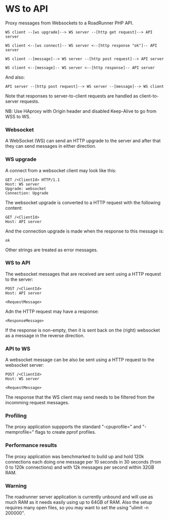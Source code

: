 # WS to API

Proxy messages from Websockets to a RoadRunner PHP API.

    WS client --[ws upgrade]--> WS server --[http get request]--> API server

    WS client <--[ws connect]-- WS server <--[http response "ok"]-- API server
    
    WS client --[message]--> WS server --[http post request]--> API server

    WS client <--[message]-- WS server <--[http response]-- API server

And also:

    API server --[http post request]--> WS server --[message]--> WS client

Note that responses to server-to-client requests are handled as client-to-server requests.

NB: Use HAproxy with Origin header and disabled Keep-Alive to go from WSS to WS.

### Websocket

A WebSocket (WS) can send an HTTP upgrade to the server and after that they can send messages in either direction.

### WS upgrade

A connect from a websocket client may look like this:

    GET /<ClientId> HTTP/1.1
    Host: WS server
    Upgrade: websocket
    Connection: Upgrade

The websocket upgrade is converted to a HTTP request with the following content:

    GET /<ClientId>
    Host: API server
 
And the connection upgrade is made when the response to this message is:

    ok

Other strings are treated as error messages.

### WS to API

The websocket messages that are received are sent using a HTTP request to the server:

    POST /<ClientId>
    Host: API server
    
    <RequestMessage>

Adn the HTTP request may have a response:

    <ResponseMessage>

If the response is non-empty, then it is sent back on the (right) websocket as a message in the reverse direction.

### API to WS

A websocket message can be also be sent using a HTTP request to the websocket server:

    POST /<ClientId>
    Host: WS server
    
    <RequestMessage>

The response that the WS client may send needs to be filtered from the incomming request messages.

### Profiling

The proxy application suppports the standard "-cpuprofile=" and "-memprofile=" flags to create pprof profiles.

### Performance results

The proxy application was benchmarked to build up and hold 120k connections each doing one message per 10 seconds
in 30 seconds (from 0 to 120k connections) and with 12k messages per second within 32GB RAM.

### Warning

The roadrunner server application is currently unbound and will use as much RAM as it needs easily using up to 64GB of RAM.
Also the setup requires many open files, so you may want to set the using "ulimit -n 200000".

